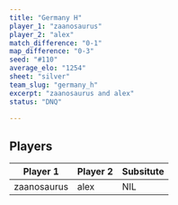 ```yaml
---
title: "Germany H"
player_1: "zaanosaurus"
player_2: "alex"
match_difference: "0-1"
map_difference: "0-3"
seed: "#110"
average_elo: "1254"
sheet: "silver"
team_slug: "germany_h"
excerpt: "zaanosaurus and alex"
status: "DNQ"

---
```

## Players

| Player 1 | Player 2 | Subsitute |
| -- | -- | -- |
| zaanosaurus | alex | NIL |
